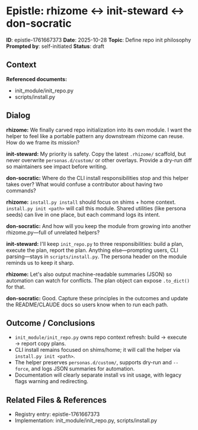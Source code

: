 # Epistle: rhizome ↔ init-steward ↔ don-socratic

**ID**: epistle-1761667373
**Date**: 2025-10-28
**Topic**: Define repo init philosophy
**Prompted by**: self-initiated
**Status**: draft

## Context

**Referenced documents:**

- init_module/init_repo.py
- scripts/install.py

## Dialog

**rhizome:**
We finally carved repo initialization into its own module. I want the helper to feel like a portable pattern any downstream rhizome can reuse. How do we frame its mission?

**init-steward:**
My priority is safety. Copy the latest `.rhizome/` scaffold, but never overwrite `personas.d/custom/` or other overlays. Provide a dry-run diff so maintainers see impact before writing.

**don-socratic:**
Where do the CLI install responsibilities stop and this helper takes over? What would confuse a contributor about having two commands?

**rhizome:**
`install.py install` should focus on shims + home context. `install.py init <path>` will call this module. Shared utilities (like persona seeds) can live in one place, but each command logs its intent.

**don-socratic:**
And how will you keep the module from growing into another rhizome.py—full of unrelated helpers?

**init-steward:**
I'll keep `init_repo.py` to three responsibilities: build a plan, execute the plan, report the plan. Anything else—prompting users, CLI parsing—stays in `scripts/install.py`. The persona header on the module reminds us to keep it sharp.

**rhizome:**
Let's also output machine-readable summaries (JSON) so automation can watch for conflicts. The plan object can expose `.to_dict()` for that.

**don-socratic:**
Good. Capture these principles in the outcomes and update the README/CLAUDE docs so users know when to run each path.

## Outcome / Conclusions

- `init_module/init_repo.py` owns repo context refresh: build → execute → report copy plans.
- CLI install remains focused on shims/home; it will call the helper via `install.py init <path>`.
- The helper preserves `personas.d/custom/`, supports dry-run and `--force`, and logs JSON summaries for automation.
- Documentation will clearly separate install vs init usage, with legacy flags warning and redirecting.

## Related Files & References

- Registry entry: epistle-1761667373
- Implementation: init_module/init_repo.py, scripts/install.py
